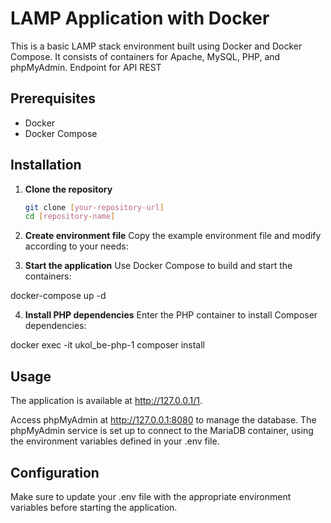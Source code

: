 # LAMP Application with Docker

This is a basic LAMP stack environment built using Docker and Docker Compose. It consists of containers for Apache, MySQL, PHP, and phpMyAdmin.
Endpoint for API REST

## Prerequisites

- Docker
- Docker Compose

## Installation

1. **Clone the repository**

   ```bash
   git clone [your-repository-url]
   cd [repository-name]
2. **Create environment file**
Copy the example environment file and modify according to your needs:

3. **Start the application**
Use Docker Compose to build and start the containers:

docker-compose up -d

4. **Install PHP dependencies**
Enter the PHP container to install Composer dependencies:

docker exec -it ukol_be-php-1 composer install

## Usage
The application is available at http://127.0.0.1/1.

Access phpMyAdmin at http://127.0.0.1:8080 to manage the database. The phpMyAdmin service is set up to connect to the MariaDB container, using the environment variables defined in your .env file.

## Configuration
Make sure to update your .env file with the appropriate environment variables before starting the application.